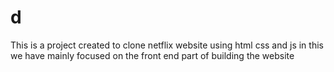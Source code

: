 # d
This is a project created to clone netflix website using html css and js
in this we have mainly focused on the front end part of building the website
